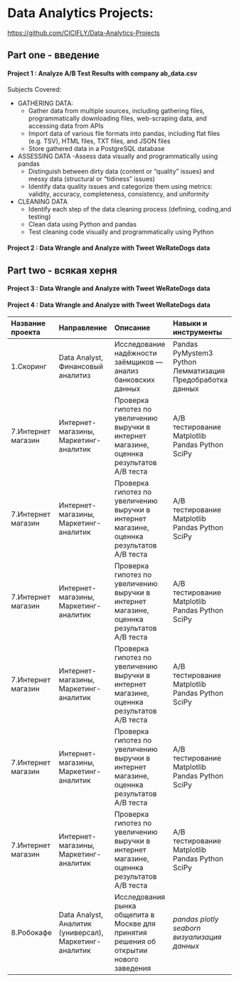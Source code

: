 # Data Analytics Projects:

https://github.com/CICIFLY/Data-Analytics-Projects

## Part one - введение

#### Project 1 : Analyze A/B Test Results with company ab_data.csv
Subjects Covered:

- GATHERING DATA:
  - Gather data from multiple sources, including gathering files, programmatically downloading files, web-scraping data, and accessing data from APIs
  - Import data of various file formats into pandas, including flat files (e.g. TSV), HTML files, TXT files, and JSON files
  - Store gathered data in a PostgreSQL database
- ASSESSING DATA
  -Assess data visually and programmatically using pandas
  - Distinguish between dirty data (content or “quality” issues) and messy data (structural or “tidiness” issues)
  - Identify data quality issues and categorize them using metrics: validity, accuracy, completeness, consistency, and uniformity
- CLEANING DATA
  - Identify each step of the data cleaning process (defining, coding,and testing)
  - Clean data using Python and pandas
  - Test cleaning code visually and programmatically using Python


#### Project 2 : Data Wrangle and Analyze with Tweet WeRateDogs data

## Part two - всякая херня

#### Project 3 : Data Wrangle and Analyze with Tweet WeRateDogs data
#### Project 4 : Data Wrangle and Analyze with Tweet WeRateDogs data

| Название проекта | Направление | Описание | Навыки и инструменты |
| :---------------------- | :---------------------- | :---------------------- | :---------------------- |
| 1.Скоринг | Data Analyst, Финансовый аналитиз  | Исследование надёжности заёмщиков — анализ банковских данных   | Pandas PyMystem3 Python Лемматизация Предобработка данных  |
| 7.Интернет магазин | Интернет-магазины, Маркетинг-аналитик  | Проверка гипотез по увеличению выручки в интернет магазине, оценнка результатов A/B теста  | A/B тестирование Matplotlib Pandas Python SciPy  |
| 7.Интернет магазин | Интернет-магазины, Маркетинг-аналитик  | Проверка гипотез по увеличению выручки в интернет магазине, оценнка результатов A/B теста  | A/B тестирование Matplotlib Pandas Python SciPy  |
| 7.Интернет магазин | Интернет-магазины, Маркетинг-аналитик  | Проверка гипотез по увеличению выручки в интернет магазине, оценнка результатов A/B теста  | A/B тестирование Matplotlib Pandas Python SciPy  |
| 7.Интернет магазин | Интернет-магазины, Маркетинг-аналитик  | Проверка гипотез по увеличению выручки в интернет магазине, оценнка результатов A/B теста  | A/B тестирование Matplotlib Pandas Python SciPy  |
| 7.Интернет магазин | Интернет-магазины, Маркетинг-аналитик  | Проверка гипотез по увеличению выручки в интернет магазине, оценнка результатов A/B теста  | A/B тестирование Matplotlib Pandas Python SciPy  |
| 7.Интернет магазин | Интернет-магазины, Маркетинг-аналитик  | Проверка гипотез по увеличению выручки в интернет магазине, оценнка результатов A/B теста  | A/B тестирование Matplotlib Pandas Python SciPy  |
| 8.Робокафе | Data Analyst, Аналитик (универсал), Маркетинг-аналитик | Исследования рынка общепита в Москве для принятия решения об открытии нового заведения | *pandas* *plotly*  *seaborn* *визуализация данных* |
